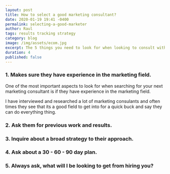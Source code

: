 ```yaml
---
layout: post
title: How to select a good marketing consultant?
date: 2020-01-19 19:41 -0400
permalink: selecting-a-good-marketer
author: Raul
tags: results tracking strategy
category: blog
image: /img/assets/ecom.jpg
excerpt: The 5 things you need to look for when looking to consult with a marketing group.
duration: 4
published: false
---
```


### 1. Makes sure they have experience in the marketing field.

One of the most important aspects to look for when searching for your next marketing consultant is if they have experience in the marketing field.

I have interviewed and researched a lot of marketing consulants and often times they see that its a good field to get into for a quick buck and say they can do everything thing.

### 2. Ask them for previous work and results.

### 3. Inquire about a broad strategy to their approach.

### 4. Ask about a 30 - 60 - 90 day plan.

### 5. Always ask, what will I be looking to get from hiring you?
